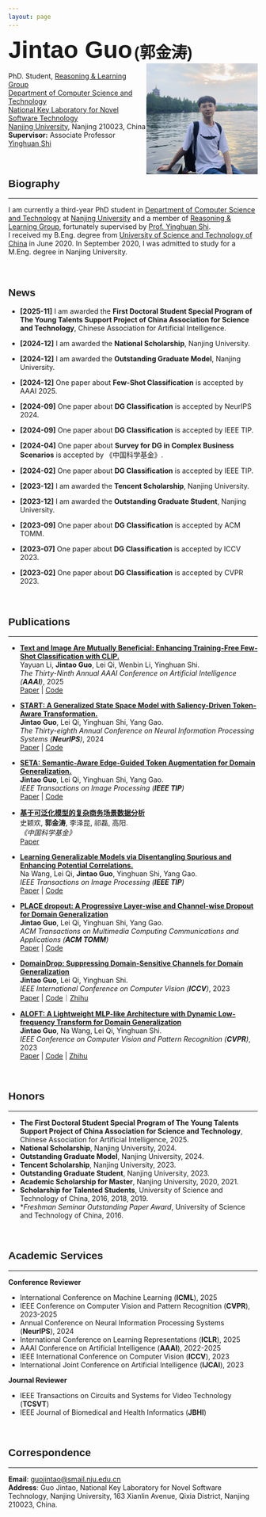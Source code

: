 ```yaml
---
layout: page
---
```



<!-- <font face="kai" size=7><b>郭金涛</b></font>    -->
<font size=7 face="Arial"><b>Jintao Guo</b></font> <font size=6 face="Arial"><b>(郭金涛)</b></font>\
<img align="right" src="./jintao_p5.jpg" width = "225"/>\
PhD. Student, [Reasoning & Learning Group](https://cs.nju.edu.cn/rl/index.htm) \
[Department of Computer Science and Technology](https://cs.nju.edu.cn/main.htm) \
[National Key Laboratory for Novel Software Technology](http://keysoftlab.nju.edu.cn/) \
[Nanjing University](https://www.nju.edu.cn/), Nanjing 210023, China \
**Supervisor:** Associate Professor [Yinghuan Shi](https://cs.nju.edu.cn/shiyh/index.htm) 

<!-- [Email](guojintao@smail.nju.edu.cn) | [Google Scholar](https://scholar.google.com/citations?user=K4lrdKc_YLUC) | [Github](https://github.com/lingeringlight) -->

<br />

## <font face="Arial"><b>Biography</b></font>
<!-- ## Biography -->
- - -
I am currently a third-year PhD student in [Department of Computer Science and Technology](https://cs.nju.edu.cn/main.htm) at [Nanjing University](https://www.nju.edu.cn/) and a member of [Reasoning & Learning Group](https://cs.nju.edu.cn/rl/index.htm), fortunately supervised by [Prof. Yinghuan Shi](https://cs.nju.edu.cn/shiyh/index.htm). \
I received my B.Eng. degree from [University of Science and Technology of China](https://www.ustc.edu.cn/) in June 2020. In September 2020, I was admitted to study for a M.Eng. degree in Nanjing University.

<br />

<!--
## <font face="Arial"><b>Research Interests</b></font>
My current research focuses on Computer Vision and Domain Generalization.
<br />
-->

## <font face="Arial"><b>News</b></font>
+ **[2025-11]** I am awarded the **First Doctoral Student Special Program of The Young Talents Support Project of China Association for Science and Technology**, Chinese Association for Artificial Intelligence.

+ **[2024-12]** I am awarded the **National Scholarship**, Nanjing University.

+ **[2024-12]** I am awarded the **Outstanding Graduate Model**, Nanjing University.

+ **[2024-12]** One paper about **Few-Shot Classification** is accepted by AAAI 2025.

+ **[2024-09]** One paper about **DG Classification** is accepted by NeurIPS 2024.

+ **[2024-09]** One paper about **DG Classification** is accepted by IEEE TIP.

+ **[2024-04]** One paper about **Survey for DG in Complex Business Scenarios** is accepted by 《中国科学基金》.

+ **[2024-02]** One paper about **DG Classification** is accepted by IEEE TIP.

+ **[2023-12]** I am awarded the **Tencent Scholarship**, Nanjing University.

+ **[2023-12]** I am awarded the **Outstanding Graduate Student**, Nanjing University.

+ **[2023-09]** One paper about **DG Classification** is accepted by ACM TOMM.

+ **[2023-07]** One paper about **DG Classification** is accepted by ICCV 2023.

+ **[2023-02]** One paper about **DG Classification** is accepted by CVPR 2023.

<br />

## <font face="Arial"><b>Publications</b></font>
<!-- ## Publications -->
- - -
<!-- <img align="right" src="./ALOFT.jpg" width = "32%"/> -->

+ **[Text and Image Are Mutually Beneficial: Enhancing Training-Free Few-Shot Classification with CLIP.](https://arxiv.org/abs/2412.11375)** \
Yayuan Li, **Jintao Guo**, Lei Qi, Wenbin Li, Yinghuan Shi. \
_The Thirty-Ninth Annual AAAI Conference on Artificial Intelligence (**AAAI**)_, 2025 \
[Paper](https://arxiv.org/abs/2412.11375) | [Code](https://github.com/lyymuwu/TIMO)

+ **[START: A Generalized State Space Model with Saliency-Driven Token-Aware Transformation.](https://arxiv.org/abs/2410.16020)** \
**Jintao Guo**, Lei Qi, Yinghuan Shi, Yang Gao. \
_The Thirty-eighth Annual Conference on Neural Information Processing Systems (**NeurIPS**)_, 2024 \
[Paper](https://arxiv.org/abs/2410.16020) | [Code](https://github.com/lingeringlight/START)

+ **[SETA: Semantic-Aware Edge-Guided Token Augmentation for Domain Generalization.](https://arxiv.org/abs/2403.11792)** \
**Jintao Guo**, Lei Qi, Yinghuan Shi, Yang Gao. \
_IEEE Transactions on Image Processing (**IEEE TIP**)_ \
[Paper](https://arxiv.org/abs/2403.11792) | [Code](https://github.com/lingeringlight/SETA)

+ **[基于可泛化模型的复杂商务场景数据分析](https://lingeringlight.github.io/)** \
史颖欢, **郭金涛**, 李泽昆, 祁磊, 高阳. \
_《中国科学基金》_ \
[Paper](https://lingeringlight.github.io/)

+ **[Learning Generalizable Models via Disentangling Spurious and Enhancing Potential Correlations.](https://arxiv.org/abs/2401.05752)** \
Na Wang, Lei Qi, **Jintao Guo**, Yinghuan Shi, Yang Gao. \
_IEEE Transactions on Image Processing (**IEEE TIP**)_ \
[Paper](https://arxiv.org/abs/2401.05752) | [Code](https://github.com/RubyHoho/DGeneralization/)

+ **[PLACE dropout: A Progressive Layer-wise and Channel-wise Dropout for Domain Generalization](https://arxiv.org/abs/2112.03676)** \
**Jintao Guo**, Lei Qi, Yinghuan Shi, Yang Gao. \
_ACM Transactions on Multimedia Computing Communications and Applications (**ACM TOMM**)_ \
[Paper](https://arxiv.org/abs/2112.03676) | [Code](https://github.com/lingeringlight/PLACEdropout/)

+ **[DomainDrop: Suppressing Domain-Sensitive Channels for Domain Generalization](https://lingeringlight.github.io/)** \
**Jintao Guo**, Lei Qi, Yinghuan Shi. \
_IEEE International Conference on Computer Vision (**ICCV**)_, 2023 \
[Paper](https://arxiv.org/abs/2308.10285) | [Code](https://github.com/lingeringlight/DomainDrop/)｜[Zhihu](https://zhuanlan.zhihu.com/p/652198004)

+ **[ALOFT: A Lightweight MLP-like Architecture with Dynamic Low-frequency Transform for Domain Generalization](https://arxiv.org/abs/2303.11674)** \
**Jintao Guo**, Na Wang, Lei Qi, Yinghuan Shi. \
_IEEE Conference on Computer Vision and Pattern Recognition (**CVPR**)_, 2023 \
[Paper](https://arxiv.org/abs/2303.11674) | [Code](https://github.com/lingeringlight/ALOFT/) | [Zhihu](https://zhuanlan.zhihu.com/p/624598279)

<br />

## <font face="Arial"><b>Honors</b></font>
<!-- ## Honors -->
- - -
+ **The First Doctoral Student Special Program of The Young Talents Support Project of China Association for Science and Technology**, Chinese Association for Artificial Intelligence, 2025.
+ **National Scholarship**, Nanjing University, 2024.
+ **Outstanding Graduate Model**, Nanjing University, 2024.
+ **Tencent Scholarship**, Nanjing University, 2023.
+ **Outstanding Graduate Student**, Nanjing University, 2023.
+ **Academic Scholarship for Master**, Nanjing University, 2020, 2021.
+ **Scholarship for Talented Students**, University of Science and Technology of China, 2016, 2018, 2019.
+ **Freshman Seminar Outstanding Paper Award*, University of Science and Technology of China, 2016.

<br />

## <font face="Arial"><b>Academic Services</b></font>
<!-- ## Academic Services -->
- - -
**Conference Reviewer**
+ International Conference on Machine Learning (**ICML**), 2025
+ IEEE Conference on Computer Vision and Pattern Recognition (**CVPR**), 2023-2025
+ Annual Conference on Neural Information Processing Systems (**NeurIPS**), 2024
+ International Conference on Learning Representations (**ICLR**), 2025
+ AAAI Conference on Artificial Intelligence (**AAAI**), 2022-2025
+ IEEE International Conference on Computer Vision (**ICCV**), 2023
+ International Joint Conference on Artificial Intelligence (**IJCAI**), 2023

**Journal Reviewer**
+ IEEE Transactions on Circuits and Systems for Video Technology (**TCSVT**)
+ IEEE Journal of Biomedical and Health Informatics (**JBHI**)

<br />

## <font face="Arial"><b>Correspondence</b></font>
<!-- ## Correspondence -->
- - -

**Email**: guojintao@smail.nju.edu.cn \
**Address**: Guo Jintao, National Key Laboratory for Novel Software Technology, Nanjing University, 163 Xianlin Avenue, Qixia District, Nanjing 210023, China. 
